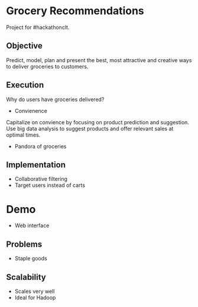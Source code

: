# Grocery Recommendations
Project for #hackathonclt.

## Objective
Predict, model, plan and present the best, most attractive and creative ways to deliver groceries to customers.

## Execution
Why do users have groceries delivered?  
- Convienence  

Capitalize on convience by focusing on product prediction and suggestion.  
Use big data analysis to suggest products and offer relevant sales at optimal times.  
- Pandora of groceries

## Implementation
- Collaborative filtering  
- Target users instead of carts  

# Demo
- Web interface

## Problems
- Staple goods

## Scalability
- Scales very well  
- Ideal for Hadoop  

